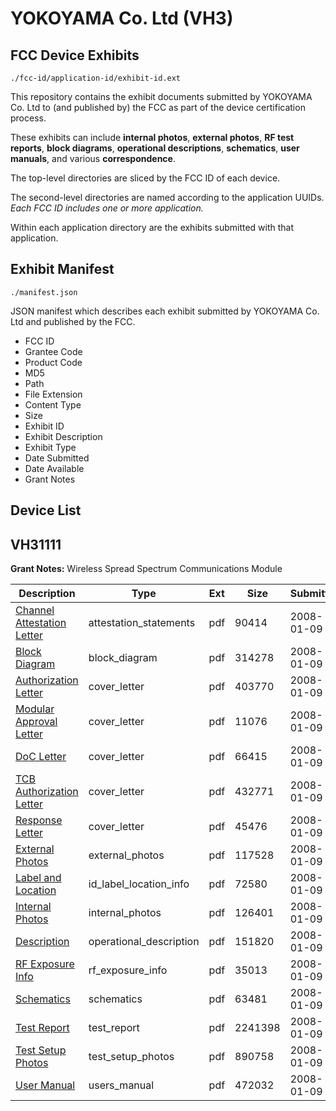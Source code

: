 # YOKOYAMA Co. Ltd (VH3)
## FCC Device Exhibits

```
./fcc-id/application-id/exhibit-id.ext
```

This repository contains the exhibit documents submitted by YOKOYAMA Co. Ltd to (and published by) the FCC as part of the device certification process.

These exhibits can include **internal photos**, **external photos**, **RF test reports**, **block diagrams**, **operational descriptions**, **schematics**, **user manuals**, and various **correspondence**.

The top-level directories are sliced by the FCC ID of each device.

The second-level directories are named according to the application UUIDs. *Each FCC ID includes one or more application.*

Within each application directory are the exhibits submitted with that application. 

## Exhibit Manifest

```
./manifest.json
```

JSON manifest which describes each exhibit submitted by YOKOYAMA Co. Ltd and published by the FCC.

- FCC ID
- Grantee Code
- Product Code
- MD5
- Path
- File Extension
- Content Type
- Size
- Exhibit ID
- Exhibit Description
- Exhibit Type
- Date Submitted
- Date Available
- Grant Notes

## Device List
## VH31111
**Grant Notes:** Wireless Spread Spectrum Communications Module

| Description | Type | Ext | Size | Submitted | Available |
| ----------- | ---- | --- | ---- | --------- | --------- |
| [Channel Attestation Letter](VH31111/bc93a781111dbfb24ea5184bb53ea005/887289.pdf) | attestation_statements | pdf | 90414 | 2008-01-09 | 2008-01-10 |
| [Block Diagram](VH31111/bc93a781111dbfb24ea5184bb53ea005/887293.pdf) | block_diagram | pdf | 314278 | 2008-01-09 | 2008-01-10 |
| [Authorization Letter](VH31111/bc93a781111dbfb24ea5184bb53ea005/887288.pdf) | cover_letter | pdf | 403770 | 2008-01-09 | 2008-01-10 |
| [Modular Approval Letter](VH31111/bc93a781111dbfb24ea5184bb53ea005/887290.pdf) | cover_letter | pdf | 11076 | 2008-01-09 | 2008-01-10 |
| [DoC Letter](VH31111/bc93a781111dbfb24ea5184bb53ea005/887291.pdf) | cover_letter | pdf | 66415 | 2008-01-09 | 2008-01-10 |
| [TCB Authorization Letter](VH31111/bc93a781111dbfb24ea5184bb53ea005/887292.pdf) | cover_letter | pdf | 432771 | 2008-01-09 | 2008-01-10 |
| [Response Letter](VH31111/bc93a781111dbfb24ea5184bb53ea005/887315.pdf) | cover_letter | pdf | 45476 | 2008-01-09 | 2008-01-10 |
| [External Photos](VH31111/bc93a781111dbfb24ea5184bb53ea005/887294.pdf) | external_photos | pdf | 117528 | 2008-01-09 | 2008-01-10 |
| [Label and Location](VH31111/bc93a781111dbfb24ea5184bb53ea005/887296.pdf) | id_label_location_info | pdf | 72580 | 2008-01-09 | 2008-01-10 |
| [Internal Photos](VH31111/bc93a781111dbfb24ea5184bb53ea005/887295.pdf) | internal_photos | pdf | 126401 | 2008-01-09 | 2008-01-10 |
| [Description](VH31111/bc93a781111dbfb24ea5184bb53ea005/887297.pdf) | operational_description | pdf | 151820 | 2008-01-09 | 2008-01-10 |
| [RF Exposure Info](VH31111/bc93a781111dbfb24ea5184bb53ea005/887298.pdf) | rf_exposure_info | pdf | 35013 | 2008-01-09 | 2008-01-10 |
| [Schematics](VH31111/bc93a781111dbfb24ea5184bb53ea005/887299.pdf) | schematics | pdf | 63481 | 2008-01-09 | 2008-01-10 |
| [Test Report](VH31111/bc93a781111dbfb24ea5184bb53ea005/887300.pdf) | test_report | pdf | 2241398 | 2008-01-09 | 2008-01-10 |
| [Test Setup Photos](VH31111/bc93a781111dbfb24ea5184bb53ea005/887313.pdf) | test_setup_photos | pdf | 890758 | 2008-01-09 | 2008-01-10 |
| [User Manual](VH31111/bc93a781111dbfb24ea5184bb53ea005/887314.pdf) | users_manual | pdf | 472032 | 2008-01-09 | 2008-01-10 |
